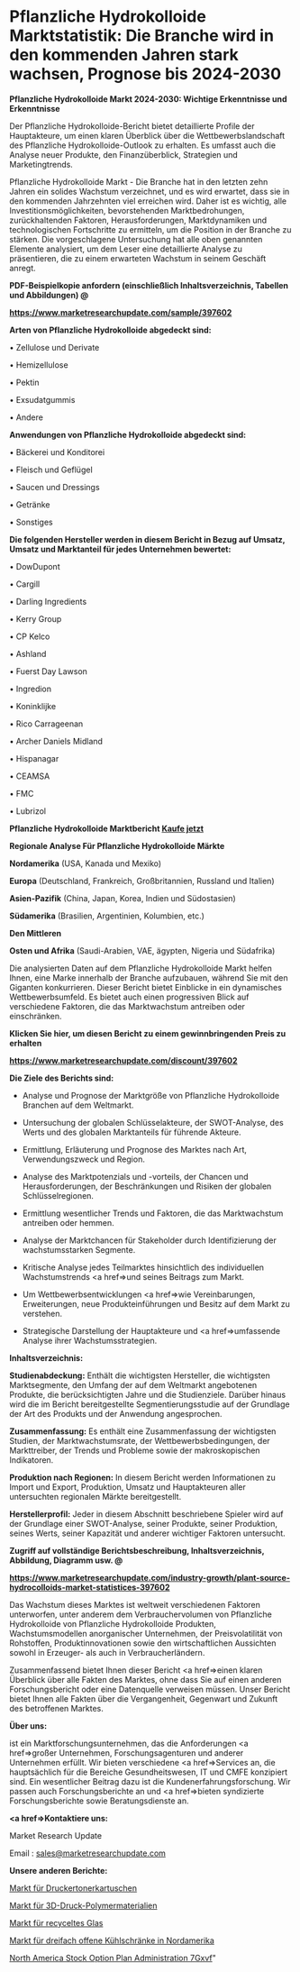 # Pflanzliche Hydrokolloide Marktstatistik: Die Branche wird in den kommenden Jahren stark wachsen, Prognose bis 2024-2030

<strong>Pflanzliche Hydrokolloide Markt 2024-2030: Wichtige Erkenntnisse und Erkenntnisse</strong>

Der Pflanzliche Hydrokolloide-Bericht bietet detaillierte Profile der Hauptakteure, um einen klaren Überblick über die Wettbewerbslandschaft des Pflanzliche Hydrokolloide-Outlook zu erhalten. Es umfasst auch die Analyse neuer Produkte, den Finanzüberblick, Strategien und Marketingtrends.

Pflanzliche Hydrokolloide Markt - Die Branche hat in den letzten zehn Jahren ein solides Wachstum verzeichnet, und es wird erwartet, dass sie in den kommenden Jahrzehnten viel erreichen wird. Daher ist es wichtig, alle Investitionsmöglichkeiten, bevorstehenden Marktbedrohungen, zurückhaltenden Faktoren, Herausforderungen, Marktdynamiken und technologischen Fortschritte zu ermitteln, um die Position in der Branche zu stärken. Die vorgeschlagene Untersuchung hat alle oben genannten Elemente analysiert, um dem Leser eine detaillierte Analyse zu präsentieren, die zu einem erwarteten Wachstum in seinem Geschäft anregt.



<strong><b>PDF-Beispielkopie anfordern (einschließlich Inhaltsverzeichnis, Tabellen und Abbildungen) @ </b></strong>

<strong><a href=https://www.marketresearchupdate.com/sample/397602>

<strong>https://www.marketresearchupdate.com/sample/397602</u></a></strong></strong>



<strong>Arten von Pflanzliche Hydrokolloide abgedeckt sind:</strong>

• Zellulose und Derivate

• Hemizellulose

• Pektin

• Exsudatgummis

• Andere



<strong>Anwendungen von Pflanzliche Hydrokolloide abgedeckt sind:</strong>

• Bäckerei und Konditorei

• Fleisch und Geflügel

• Saucen und Dressings

• Getränke

• Sonstiges



<strong>Die folgenden Hersteller werden in diesem Bericht in Bezug auf Umsatz, Umsatz und Marktanteil für jedes Unternehmen bewertet:</strong>

• DowDupont

• Cargill

• Darling Ingredients

• Kerry Group

• CP Kelco

• Ashland

• Fuerst Day Lawson

• Ingredion

• Koninklijke

• Rico Carrageenan

• Archer Daniels Midland

• Hispanagar

• CEAMSA

• FMC

• Lubrizol



<strong>Pflanzliche Hydrokolloide Marktbericht <a href=https://www.marketresearchupdate.com/buynow/397602>Kaufe jetzt</a></strong>



<strong>Regionale Analyse Für Pflanzliche Hydrokolloide Märkte</strong>



<strong>Nordamerika</strong> (USA, Kanada und Mexiko)



<strong>Europa</strong> (Deutschland, Frankreich, Großbritannien, Russland und Italien)



<strong>Asien-Pazifik</strong> (China, Japan, Korea, Indien und Südostasien)



<strong>Südamerika</strong> (Brasilien, Argentinien, Kolumbien, etc.)



<strong>Den Mittleren</strong> 

<strong>Osten und Afrika</strong> (Saudi-Arabien, VAE, ägypten, Nigeria und Südafrika)

Die analysierten Daten auf dem Pflanzliche Hydrokolloide Markt helfen Ihnen, eine Marke innerhalb der Branche aufzubauen, während Sie mit den Giganten konkurrieren. Dieser Bericht bietet Einblicke in ein dynamisches Wettbewerbsumfeld. Es bietet auch einen progressiven Blick auf verschiedene Faktoren, die das Marktwachstum antreiben oder einschränken.



<strong>Klicken Sie hier, um diesen Bericht zu einem gewinnbringenden Preis zu erhalten
</strong>

<strong><a href=https://www.marketresearchupdate.com/discount/397602>https://www.marketresearchupdate.com/discount/397602</b></u></strong></a>



<strong>Die Ziele des Berichts sind:</strong>

- Analyse und Prognose der Marktgröße von Pflanzliche Hydrokolloide Branchen auf dem Weltmarkt.

- Untersuchung der globalen Schlüsselakteure, der SWOT-Analyse, des Werts und des globalen Marktanteils für führende Akteure.

- Ermittlung, Erläuterung und Prognose des Marktes nach Art, Verwendungszweck und Region.

- Analyse des Marktpotenzials und -vorteils, der Chancen und Herausforderungen, der Beschränkungen und Risiken der globalen Schlüsselregionen.

- Ermittlung wesentlicher Trends und Faktoren, die das Marktwachstum antreiben oder hemmen.

- Analyse der Marktchancen für Stakeholder durch Identifizierung der wachstumsstarken Segmente.

- Kritische Analyse jedes Teilmarktes hinsichtlich des individuellen Wachstumstrends <a href=>und</a> seines Beitrags zum Markt.

- Um Wettbewerbsentwicklungen <a href=>wie</a> Vereinbarungen, Erweiterungen, neue Produkteinführungen und Besitz auf dem Markt zu verstehen.

- Strategische Darstellung der Hauptakteure und <a href=>umfas</a>sende Analyse ihrer Wachstumsstrategien.



<strong>Inhaltsverzeichnis:</strong>



<strong>Studienabdeckung:</strong> Enthält die wichtigsten Hersteller, die wichtigsten Marktsegmente, den Umfang der auf dem Weltmarkt angebotenen Produkte, die berücksichtigten Jahre und die Studienziele. Darüber hinaus wird die im Bericht bereitgestellte Segmentierungsstudie auf der Grundlage der Art des Produkts und der Anwendung angesprochen.



<strong>Zusammenfassung:</strong> Es enthält eine Zusammenfassung der wichtigsten Studien, der Marktwachstumsrate, der Wettbewerbsbedingungen, der Markttreiber, der Trends und Probleme sowie der makroskopischen Indikatoren.



<strong>Produktion nach Regionen:</strong> In diesem Bericht werden Informationen zu Import und Export, Produktion, Umsatz und Hauptakteuren aller untersuchten regionalen Märkte bereitgestellt.



<strong>Herstellerprofil:</strong> Jeder in diesem Abschnitt beschriebene Spieler wird auf der Grundlage einer SWOT-Analyse, seiner Produkte, seiner Produktion, seines Werts, seiner Kapazität und anderer wichtiger Faktoren untersucht.



<strong><b>Zugriff auf vollständige Berichtsbeschreibung, Inhaltsverzeichnis, Abbildung, Diagramm usw. @ </b></strong>

<strong><a href=https://www.marketresearchupdate.com/industry-growth/plant-source-hydrocolloids-market-statistices-397602>https://www.marketresearchupdate.com/industry-growth/plant-source-hydrocolloids-market-statistices-397602</a></strong>

Das Wachstum dieses Marktes ist weltweit verschiedenen Faktoren unterworfen, unter anderem dem Verbrauchervolumen von Pflanzliche Hydrokolloide von Pflanzliche Hydrokolloide Produkten, Wachstumsmodellen anorganischer Unternehmen, der Preisvolatilität von Rohstoffen, Produktinnovationen sowie den wirtschaftlichen Aussichten sowohl in Erzeuger- als auch in Verbraucherländern.

Zusammenfassend bietet Ihnen dieser Bericht <a href=>einen</a> klaren Überblick über alle Fakten des Marktes, ohne dass Sie auf einen anderen Forschungsbericht oder eine Datenquelle verweisen müssen. Unser Bericht bietet Ihnen alle Fakten über die Vergangenheit, Gegenwart und Zukunft des betroffenen Marktes.



<strong>Über uns:</strong>

 ist ein Marktforschungsunternehmen, das die Anforderungen <a href=>großer</a> Unternehmen, Forschungsagenturen und anderer Unternehmen erfüllt. Wir bieten verschiedene <a href=>Services</a> an, die hauptsächlich für die Bereiche Gesundheitswesen, IT und CMFE konzipiert sind. Ein wesentlicher Beitrag dazu ist die Kundenerfahrungsforschung. Wir passen auch Forschungsberichte an und <a href=>bieten</a> syndizierte Forschungsberichte sowie Beratungsdienste an.



<strong><a href=>Kontaktiere uns:</a></strong>

Market Research Update

Email : sales@marketresearchupdate.com



<strong>Unsere anderen Berichte:</strong>

<a href=https://www.linkedin.com/pulse/printer-toner-cartridges-market-strategic-insights>Markt für Druckertonerkartuschen</a>

<a href=https://www.linkedin.com/pulse/3d-printing-polymer-materials-market-analysis>Markt für 3D-Druck-Polymermaterialien</a>

<a href=https://www.linkedin.com/pulse/recycled-glass-market-outlooks-2023-size-players>Markt für recyceltes Glas</a>

<a href=https://www.linkedin.com/pulse/north-america-trible-open-refrigerator-market>Markt für dreifach offene Kühlschränke in Nordamerika</a>

<a href=https://www.linkedin.com/pulse/north-america-stock-option-plan-administration-7gxvf/>North America Stock Option Plan Administration 7Gxvf</a>"
